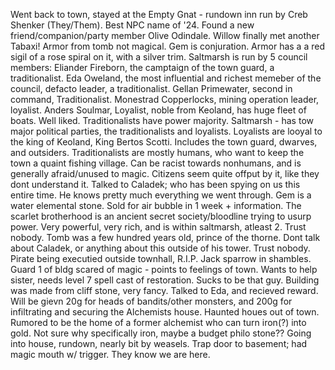 Went back to town, stayed at the Empty Gnat - rundown inn run by Creb Shenker (They/Them). Best NPC name of '24. Found a new friend/companion/party member Olive Odindale. Willow finally met another Tabaxi! Armor from tomb not magical. Gem is conjuration. Armor has a a red sigil of a rose spiral on it, with a silver trim. Saltmarsh is run by 5 council members: Eliander Fireborn, the camptaign of the town guard, a traditionalist. Eda Oweland, the most influential and richest memeber of the council, defacto leader, a traditionalist. Gellan Primewater, second in command, Traditionalist. Monestrad Copperlocks, mining operation leader, loyalist. Anders Soulmar, Loyalist, noble from Keoland, has huge fleet of boats. Well liked. Traditionalists have power majority. Saltmarsh - has tow major political parties, the traditionalists and loyalists. Loyalists are looyal to the king of Keoland, King Bertos Scotti. Includes the town guard, dwarves, and outsiders. Traditionalists are mostly humans, who want to keep the town a quaint fishing village. Can be racist towards nonhumans, and is generally afraid/unused to magic. Citizens seem quite offput by it, like they dont understand it. Talked to Caladek; who has been spying on us this entire time. He knows pretty much everything we went through. Gem is a water elemental stone. Sold for air bubble in 1 week + information. The scarlet brotherhood is an ancient secret society/bloodline trying to usurp power. Very powerful, very rich, and is within saltmarsh, atleast 2. Trust nobody. Tomb was a few hundred years old, prince of the thorne. Dont talk about Caladek, or anything about this outside of his tower. Trust nobody. Pirate being executied outside townhall, R.I.P. Jack sparrow in shambles. Guard 1 of bldg scared of magic - points to feelings of town. Wants to help sister, needs level 7 spell cast of restoration. Sucks to be that guy. Building was made from cliff stone, very fancy. Talked to Eda, and recieved reward. Will be gievn 20g for heads of bandits/other monsters, and 200g for infiltrating and securing the Alchemists house. Haunted houes out of town. Rumored to be the home of a former alchemist who can turn iron(?) into gold. Not sure why specifically iron, maybe a budget philo stone?? Going into house, rundown, nearly bit by weasels. Trap door to basement; had magic mouth w/ trigger. They know we are here.